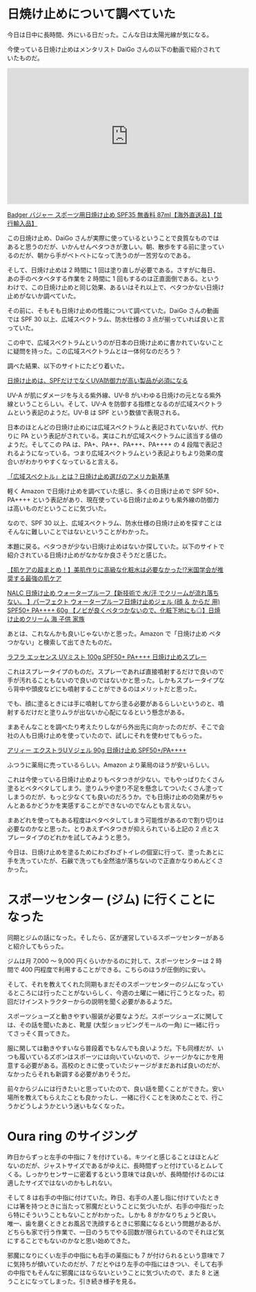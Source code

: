# 日焼け止めについて調べていた
今日は日中に長時間、外にいる日だった。こんな日は太陽光線が気になる。

今使っている日焼け止めはメンタリスト DaiGo さんの以下の動画で紹介されていたものだ。

<iframe width="560" height="315" src="https://www.youtube-nocookie.com/embed/WnLtgIALGdg" frameborder="0" allow="accelerometer; autoplay; encrypted-media; gyroscope; picture-in-picture" allowfullscreen></iframe>

[Badger バジャー スポーツ用日焼け止め SPF35 無香料 87ml【海外直送品】【並行輸入品】](https://www.amazon.co.jp/gp/product/B00E5TGRM2)

この日焼け止め、DaiGo さんが実際に使っているということで良質なものではあると思うのだが、いかんせんベタつきが激しい。朝、散歩をする前に塗っているのだが、朝から手がベトベトになって洗うのが一苦労なのである。

そして、日焼け止めは 2 時間に 1 回は塗り直しが必要である。さすがに毎日、あの手のベタベタする作業を 2 時間に 1 回もするのは正直面倒である。というわけで、この日焼け止めと同じ効果、あるいはそれ以上で、ベタつかない日焼け止めがないか調べていた。

その前に、そもそも日焼け止めの性能について調べていた。DaiGo さんの動画では SPF 30 以上、広域スペクトラム、防水仕様の 3 点が揃っていれば良いと言っていた。

この中で、広域スペクトラムというのが日本の日焼け止めに書かれていないことに疑問を持った。この広域スペクトラムとは一体何なのだろう？

調べた結果、以下のサイトにたどり着いた。

[日焼け止めは、SPFだけでなくUVA防御力が高い製品が必須になる](https://www.lifehacker.jp/2019/03/186398sunscreens-may-soon-become-more-effective.html)

UV-A が肌にダメージを与える紫外線、UV-B がいわゆる日焼けの元となる紫外線ということらしい。そして、UV-A を防御する指標となるのが広域スペクトラムという表記のようだ。UV-B は SPF という数値で表現される。

日本のほとんどの日焼け止めには広域スペクトラムと表記されていないが、代わりに PA という表記がされている。実はこれが広域スペクトラムに該当する値のようだ。そしてこの PA は、PA+、PA++、PA+++、PA++++ の 4 段階で表記されるようになっている。つまり広域スペクトラムという表記よりもより効果の度合いがわかりやすくなっていると言える。

[「広域スペクトル」とは？日焼け止め選びのアメリカ新基準](https://hannjyuku.com/broad-spectrum/)

軽く Amazon で日焼け止めを調べていた感じ、多くの日焼け止めで SPF 50+、PA++++ という表記があり、現在使っている日焼け止めよりも紫外線の防御力は高いものだということに気づいた。

なので、SPF 30 以上、広域スペクトラム、防水仕様の日焼け止めを探すことはそんなに難しいことではないということがわかった。

本題に戻る。ベタつきが少ない日焼け止めはないか探していた。以下のサイトで紹介されている日焼け止めがなかなか良さそうだと感じた。

[【肌ケアの超まとめ！】美肌作りに高級な化粧水は必要なかった⁉︎米国学会が推奨する最強の肌ケア](https://maji-koi.com/item/skincare/)

[NALC 日焼け止め ウォータープルーフ【新技術で 水/汗 でクリームが流れ落ちない。 】パーフェクト ウォータープルーフ日焼け止めジェル (顔 ＆ からだ 用) SPF50+ PA++++ 60g 【ノビが良くベタつかないので、化粧下地にも◎】日焼け止めクリーム 海 子供 家族](https://www.amazon.co.jp/dp/B07DNCRY5R)

あとは、これなんかも良いじゃないかと思った。Amazon で「日焼け止め ベタつかない」と検索して出てきたものだ。

[ラフラ エッセンス UVミスト 100g SPF50+ PA++++ 日焼け止めスプレー](https://www.amazon.co.jp/dp/B06XPPBZBQ)

これはスプレータイプのものだ。スプレーであれば直接噴射するだけで良いので手が汚れることもないので良いのではないかと思った。しかもスプレータイプなら背中や頭皮などにも噴射することができるのはメリットだと思った。

でも、顔に塗るときには手に噴射してから塗る必要があるらしいというのと、噴射するだけだと塗りムラが出ないか心配になるという懸念がある。

まあそんなことを調べたり考えたりしながら外出先に向かったのだが、そこで会社の人も日焼け止めを使っていたので、試しにそれを使わせてもらった。

[アリィー エクストラUＶジェル 90g 日焼け止め SPF50+/PA++++](https://www.amazon.co.jp/dp/B0794P1YDK)

ふつうに薬局に売っているらしい。Amazon より薬局のほうが安いらしい。

これは今使っている日焼け止めよりもベタつきが少ない。でもやっぱりたくさん塗るとベタベタしてしまう。塗りムラや塗り不足を懸念してついたくさん塗ってしまうのだが、もっと少なくても良いのだろうか。でも日焼け止めの効果がちゃんとあるかどうかを実感することができないのでなんとも言えない。

まあどれを使ってもある程度はベタベタしてしまう可能性があるので割り切りは必要なのかなと思った。とりあえずベタつきが抑えられている上記の 2 点とスプレータイプのどれかを試してみようと思う。

今日は、日焼け止めを塗るためにわざわざトイレの個室に行って、塗ったあとに手を洗っていたが、石鹸で洗っても全然油が落ちないので正直かなりめんどくさかった。

# スポーツセンター (ジム) に行くことになった
同期とジムの話になった。そしたら、区が運営しているスポーツセンターがあると紹介してもらった。

ジムは月 7,000 〜 9,000 円くらいかかるのに対して、スポーツセンターは 2 時間で 400 円程度で利用することができる。こちらのほうが圧倒的に安い。

そして、それを教えてくれた同期もまだそのスポーツセンターのジムになっているところには行ったことがないらしく、今週の土曜に一緒に行こうとなった。初回だけインストラクターからの説明を聞く必要があるようだ。

スポーツシューズと動きやすい服装が必要なようだ。スポーツシューズに関しては、その話を聞いたあと、靴屋 (大型ショッピングモールの一角) に一緒に行ってさっそく買ってきた。

服に関しては動きやすいなら普段着でもなんでも良いようだ。下も同様だが、いつも履いているズボンはスポーツには向いていないので、ジャージかなにかを用意する必要がある。高校のときに使っていたジャージがまだあれば良いのだが、なかったらそれも新調する必要がありそうだ。

前々からジムには行きたいと思っていたので、良い話を聞くことができた。安い場所を教えてもらえたことも良かったし、一緒に行くことを決めたことで、行こうかどうしようかという迷いもなくなった。

# Oura ring のサイジング
昨日からずっと左手の中指に 7 を付けている。キツイと感じることはほとんどないのだが、ジャストサイズであるがゆえに、長時間ずっと付けているとムレてくる。しっかりセンサーに密着するという意味では良いが、長時間付けるのには適したサイズではないのかもしれない。

そして 8 は右手の中指に付けていた。昨日、右手の人差し指に付けていたときには箸を持つときに当たって邪魔だということに気づいたが、右手の中指だったら特にそういうこともないことがわかった。しかも 8 がかなりちょうど良い。唯一、歯を磨くときとお風呂で洗顔するときに邪魔になるという問題があるが、どちらも家で行う作業で、一日のうちでやる回数が限られているのでそれほど気にすることでもないのかなと思い始めてきた。

邪魔になりにくい左手の中指にも右手の薬指にも 7 が付けられるという意味で 7 に気持ちが傾いていたのだが、7 だとやはり左手の中指にはきつい、そして右手の中指でもそんなに邪魔にはならないということに気づいたので、また 8 と迷うことになってしまった。引き続き様子を見る。
